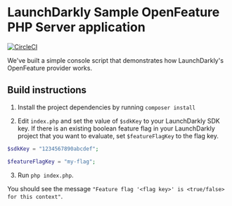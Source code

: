 # LaunchDarkly Sample OpenFeature PHP Server application

[![CircleCI](https://dl.circleci.com/status-badge/img/gh/launchdarkly/hello-openfeature-php-server/tree/main.svg?style=svg)](https://dl.circleci.com/status-badge/redirect/gh/launchdarkly/hello-openfeature-php-server/tree/main)

We've built a simple console script that demonstrates how LaunchDarkly's OpenFeature provider works.

## Build instructions

1. Install the project dependencies by running `composer install`

2. Edit `index.php` and set the value of `$sdkKey` to your LaunchDarkly SDK key. If there is an existing boolean feature flag in your LaunchDarkly project that you want to evaluate, set `$featureFlagKey` to the flag key.

```php
$sdkKey = "1234567890abcdef";

$featureFlagKey = "my-flag";
```

3. Run `php index.php`.

You should see the message `"Feature flag '<flag key>' is <true/false> for this context"`.
